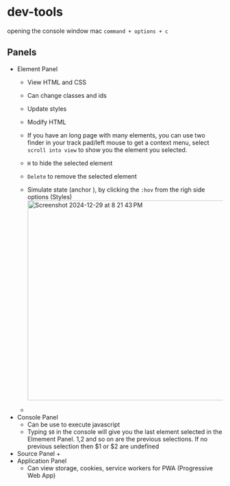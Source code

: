 # dev-tools
opening the console window mac `command + options + c`

## Panels
+ Element Panel
  + View HTML and CSS
  + Can change classes and ids
  + Update styles
  + Modify HTML
  + If you have an long page with many elements, you can use two finder in your track pad/left mouse to get a context menu, select `scroll into view` to show you the element you selected.
  + `H` to hide the selected element
  + `Delete` to remove the selected element

  + Simulate state (anchor <a>), by clicking the `:hov` from the righ side options (Styles)
    <img width="467" alt="Screenshot 2024-12-29 at 8 21 43 PM" src="https://github.com/user-attachments/assets/a05d63ee-ef5f-4475-81c5-7c9a519b7a4c" />
  +
+ Console Panel
  + Can be use to execute javascript
  + Typing `$0` in the console will give you the last element selected in the Elmement Panel. $1,$2 and so on are the previous selections.  If no previous selection then $1 or $2 are undefined
+ Source Panel
  +
+ Application Panel
  + Can view storage, cookies, service workers for PWA (Progressive Web App)
